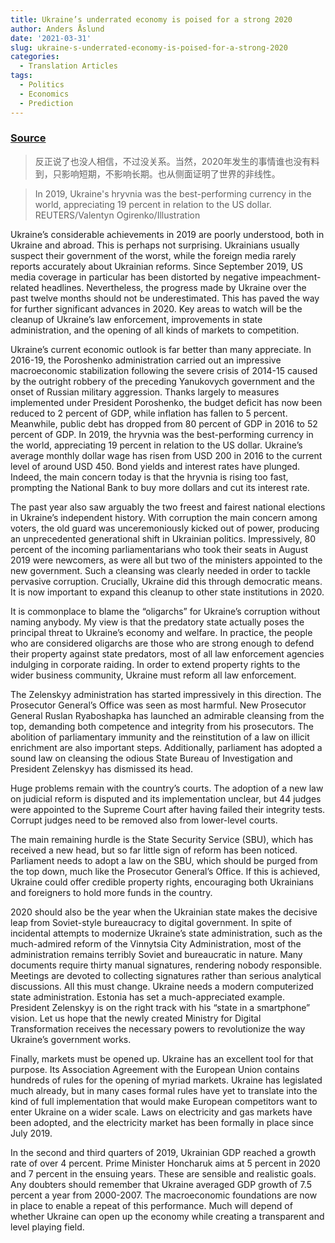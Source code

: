 ```yaml
---
title: Ukraine’s underrated economy is poised for a strong 2020
author: Anders Åslund
date: '2021-03-31'
slug: ukraine-s-underrated-economy-is-poised-for-a-strong-2020
categories:
  - Translation Articles
tags:
  - Politics
  - Economics
  - Prediction
---
```


### [Source](https://www.atlanticcouncil.org/blogs/ukrainealert/ukraines-underrated-economy-is-poised-for-a-strong-2020/)

>反正说了也没人相信，不过没关系。当然，2020年发生的事情谁也没有料到，只影响短期，不影响长期。也从侧面证明了世界的非线性。


>In 2019, Ukraine's hryvnia was the best-performing currency in the world, appreciating 19 percent in relation to the US dollar. REUTERS/Valentyn Ogirenko/Illustration


Ukraine’s considerable achievements in 2019 are poorly understood, both in Ukraine and abroad. This is perhaps not surprising. Ukrainians usually suspect their government of the worst, while the foreign media rarely reports accurately about Ukrainian reforms. Since September 2019, US media coverage in particular has been distorted by negative impeachment-related headlines. Nevertheless, the progress made by Ukraine over the past twelve months should not be underestimated. This has paved the way for further significant advances in 2020. Key areas to watch will be the cleanup of Ukraine’s law enforcement, improvements in state administration, and the opening of all kinds of markets to competition.

Ukraine’s current economic outlook is far better than many appreciate. In 2016-19, the Poroshenko administration carried out an impressive macroeconomic stabilization following the severe crisis of 2014-15 caused by the outright robbery of the preceding Yanukovych government and the onset of Russian military aggression. Thanks largely to measures implemented under President Poroshenko, the budget deficit has now been reduced to 2 percent of GDP, while inflation has fallen to 5 percent. Meanwhile, public debt has dropped from 80 percent of GDP in 2016 to 52 percent of GDP. In 2019, the hryvnia was the best-performing currency in the world, appreciating 19 percent in relation to the US dollar. Ukraine’s average monthly dollar wage has risen from USD 200 in 2016 to the current level of around USD 450. Bond yields and interest rates have plunged. Indeed, the main concern today is that the hryvnia is rising too fast, prompting the National Bank to buy more dollars and cut its interest rate.



The past year also saw arguably the two freest and fairest national elections in Ukraine’s independent history. With corruption the main concern among voters, the old guard was unceremoniously kicked out of power, producing an unprecedented generational shift in Ukrainian politics. Impressively, 80 percent of the incoming parliamentarians who took their seats in August 2019 were newcomers, as were all but two of the ministers appointed to the new government. Such a cleansing was clearly needed in order to tackle pervasive corruption. Crucially, Ukraine did this through democratic means. It is now important to expand this cleanup to other state institutions in 2020.

It is commonplace to blame the “oligarchs” for Ukraine’s corruption without naming anybody. My view is that the predatory state actually poses the principal threat to Ukraine’s economy and welfare. In practice, the people who are considered oligarchs are those who are strong enough to defend their property against state predators, most of all law enforcement agencies indulging in corporate raiding. In order to extend property rights to the wider business community, Ukraine must reform all law enforcement.

The Zelenskyy administration has started impressively in this direction. The Prosecutor General’s Office was seen as most harmful. New Prosecutor General Ruslan Ryaboshapka has launched an admirable cleansing from the top, demanding both competence and integrity from his prosecutors. The abolition of parliamentary immunity and the reinstitution of a law on illicit enrichment are also important steps. Additionally, parliament has adopted a sound law on cleansing the odious State Bureau of Investigation and President Zelenskyy has dismissed its head.

Huge problems remain with the country’s courts. The adoption of a new law on judicial reform is disputed and its implementation unclear, but 44 judges were appointed to the Supreme Court after having failed their integrity tests. Corrupt judges need to be removed also from lower-level courts.

The main remaining hurdle is the State Security Service (SBU), which has received a new head, but so far little sign of reform has been noticed. Parliament needs to adopt a law on the SBU, which should be purged from the top down, much like the Prosecutor General’s Office. If this is achieved, Ukraine could offer credible property rights, encouraging both Ukrainians and foreigners to hold more funds in the country.

 
2020 should also be the year when the Ukrainian state makes the decisive leap from Soviet-style bureaucracy to digital government. In spite of incidental attempts to modernize Ukraine’s state administration, such as the much-admired reform of the Vinnytsia City Administration, most of the administration remains terribly Soviet and bureaucratic in nature. Many documents require thirty manual signatures, rendering nobody responsible. Meetings are devoted to collecting signatures rather than serious analytical discussions. All this must change. Ukraine needs a modern computerized state administration. Estonia has set a much-appreciated example. President Zelenskyy is on the right track with his “state in a smartphone” vision. Let us hope that the newly created Ministry for Digital Transformation receives the necessary powers to revolutionize the way Ukraine’s government works.

Finally, markets must be opened up. Ukraine has an excellent tool for that purpose. Its Association Agreement with the European Union contains hundreds of rules for the opening of myriad markets. Ukraine has legislated much already, but in many cases formal rules have yet to translate into the kind of full implementation that would make European competitors want to enter Ukraine on a wider scale. Laws on electricity and gas markets have been adopted, and the electricity market has been formally in place since July 2019.

In the second and third quarters of 2019, Ukrainian GDP reached a growth rate of over 4 percent. Prime Minister Honcharuk aims at 5 percent in 2020 and 7 percent in the ensuing years. These are sensible and realistic goals. Any doubters should remember that Ukraine averaged GDP growth of 7.5 percent a year from 2000-2007. The macroeconomic foundations are now in place to enable a repeat of this performance. Much will depend of whether Ukraine can open up the economy while creating a transparent and level playing field.
